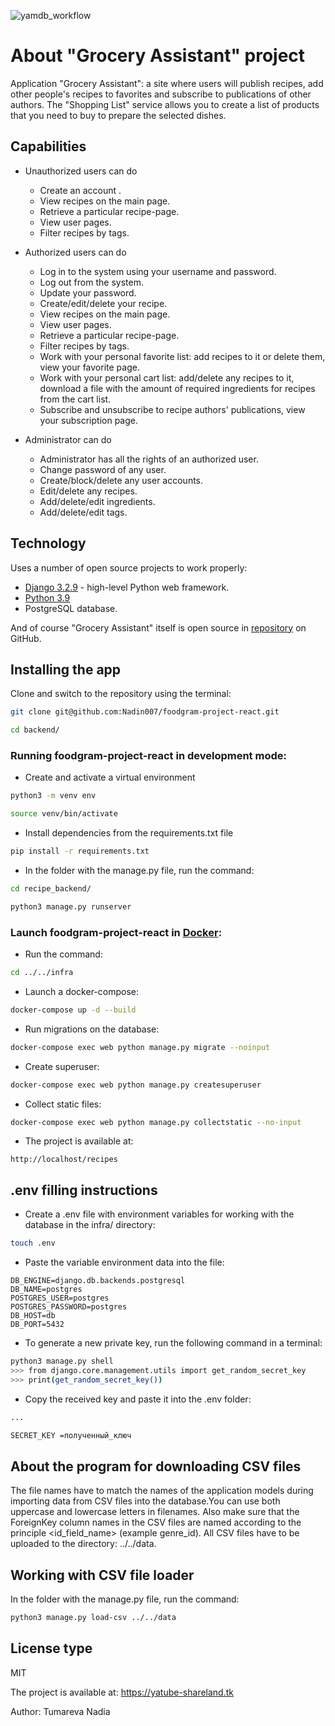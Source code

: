 ![yamdb_workflow](https://github.com/Nadin007/foodgram-project-react/actions/workflows/foodgram-workflow.yml/badge.svg)

# About "Grocery Assistant" project

Application "Grocery Assistant": a site where users will publish recipes, add other people's recipes to favorites and subscribe to publications of other authors. The "Shopping List" service allows you to create a list of products that you need to buy to prepare the selected dishes.

## Capabilities

- Unauthorized users can do
  - Create an account .
  - View recipes on the main page.
  - Retrieve a particular recipe-page.
  - View user pages.
  - Filter recipes by tags.

- Authorized users can do
  - Log in to the system using your username and password.
  - Log out from the system.
  - Update your password.
  - Create/edit/delete your recipe.
  - View recipes on the main page.
  - View user pages.
  - Retrieve a particular recipe-page.
  - Filter recipes by tags.
  - Work with your personal favorite list: add recipes to it or delete them, view your favorite page.
  - Work with your personal cart list: add/delete any recipes to it, download a file with the amount of required ingredients for recipes from the cart list.
  - Subscribe and unsubscribe to recipe authors' publications, view your subscription page. 

- Administrator can do
  - Administrator has all the rights of an authorized user.
  - Change password of any user.
  - Create/block/delete any user accounts.
  - Edit/delete any recipes.
  - Add/delete/edit ingredients.
  - Add/delete/edit tags.

## Technology

Uses a number of open source projects to work properly:

- [Django 3.2.9] - high-level Python web framework.
- [Python 3.9]
- PostgreSQL database.

And of course "Grocery Assistant" itself is open source in [repository][Nadin007/foodgram-project-react]
on GitHub.

## Installing the app

Clone and switch to the repository using the terminal:

```sh
git clone git@github.com:Nadin007/foodgram-project-react.git
```

```sh
cd backend/
```

### Running foodgram-project-react in development mode:

- Create and activate a virtual environment

```sh
python3 -m venv env

```
```sh
source venv/bin/activate

```
- Install dependencies from the requirements.txt file

```sh
pip install -r requirements.txt
```
- In the folder with the manage.py file, run the command:

```sh
cd recipe_backend/
```

```sh
python3 manage.py runserver
````

### Launch foodgram-project-react in [Docker]:

- Run the command:

```sh
cd ../../infra
```

- Launch a docker-compose:

```sh
docker-compose up -d --build
```
- Run migrations on the database:

```sh
docker-compose exec web python manage.py migrate --noinput
```
- Create superuser:

```sh
docker-compose exec web python manage.py createsuperuser
```
- Collect static files:

```sh
docker-compose exec web python manage.py collectstatic --no-input
```
- The project is available at:

`http://localhost/recipes`

## .env filling instructions

- Create a .env file with environment variables for working with the database in the infra/ directory:

```sh
touch .env
```
- Paste the variable environment data into the file:

```
DB_ENGINE=django.db.backends.postgresql
DB_NAME=postgres
POSTGRES_USER=postgres
POSTGRES_PASSWORD=postgres
DB_HOST=db
DB_PORT=5432
```

-  To generate a new private key, run the following command in a terminal:

```sh
python3 manage.py shell
>>> from django.core.management.utils import get_random_secret_key
>>> print(get_random_secret_key())
```

- Copy the received key and paste it into the .env folder:

```sh
...

SECRET_KEY =полученный_ключ
```

## About the program for downloading CSV files

The file names have to match the names of the application models during importing data from CSV files into the database.You can use both uppercase and lowercase letters in filenames. Also make sure that the ForeignKey column names in the CSV files are named according to the principle <id_field_name> (example genre_id). All CSV files have to be uploaded to the directory: ../../data.

## Working with CSV file loader

In the folder with the manage.py file, run the command:

```sh
python3 manage.py load-csv ../../data

```

## License type

MIT


   [Django 3.2.9]: <https://www.djangoproject.com/download/>
   [Python 3.9]: <https://www.python.org/downloads/release/python-390/>
   [Docker]: <https://docs.docker.com/get-docker/>
   [Nadin007/foodgram-project-react]: https://github.com/Nadin007/foodgram-project-react
   
The project is available at: https://yatube-shareland.tk

Author:
Tumareva Nadia